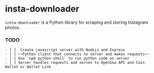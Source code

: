 # insta-downloader
`insta-downloader` is a Python library for scraping and storing Instagram photos.

### TODO
	- [ ]  Create javascript server with Nodejs and Express
	- [ ] ~~Python client that connects to server and makes requests~~
	- [ ] Use `npm python-shell` to run python code on server
	- [ ] Server handles requests and serves to OpenSea API and Coin Wallet or Wallet Link
